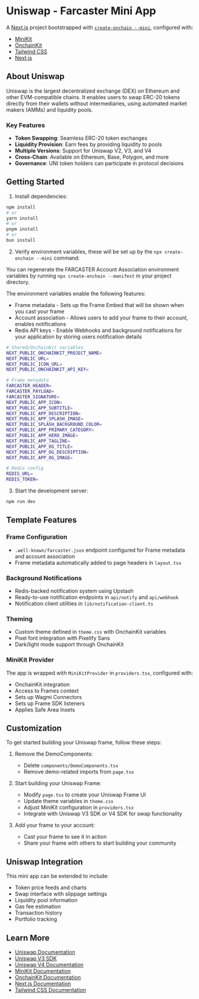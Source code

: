 # Uniswap - Farcaster Mini App

A [Next.js](https://nextjs.org) project bootstrapped with [`create-onchain --mini`](), configured with:

- [MiniKit](https://docs.base.org/builderkits/minikit/overview)
- [OnchainKit](https://www.base.org/builders/onchainkit)
- [Tailwind CSS](https://tailwindcss.com)
- [Next.js](https://nextjs.org/docs)

## About Uniswap

Uniswap is the largest decentralized exchange (DEX) on Ethereum and other EVM-compatible chains. It enables users to swap ERC-20 tokens directly from their wallets without intermediaries, using automated market makers (AMMs) and liquidity pools.

### Key Features
- **Token Swapping**: Seamless ERC-20 token exchanges
- **Liquidity Provision**: Earn fees by providing liquidity to pools
- **Multiple Versions**: Support for Uniswap V2, V3, and V4
- **Cross-Chain**: Available on Ethereum, Base, Polygon, and more
- **Governance**: UNI token holders can participate in protocol decisions

## Getting Started

1. Install dependencies:
```bash
npm install
# or
yarn install
# or
pnpm install
# or
bun install
```

2. Verify environment variables, these will be set up by the `npx create-onchain --mini` command:

You can regenerate the FARCASTER Account Association environment variables by running `npx create-onchain --manifest` in your project directory.

The environment variables enable the following features:

- Frame metadata - Sets up the Frame Embed that will be shown when you cast your frame
- Account association - Allows users to add your frame to their account, enables notifications
- Redis API keys - Enable Webhooks and background notifications for your application by storing users notification details

```bash
# Shared/OnchainKit variables
NEXT_PUBLIC_ONCHAINKIT_PROJECT_NAME=
NEXT_PUBLIC_URL=
NEXT_PUBLIC_ICON_URL=
NEXT_PUBLIC_ONCHAINKIT_API_KEY=

# Frame metadata
FARCASTER_HEADER=
FARCASTER_PAYLOAD=
FARCASTER_SIGNATURE=
NEXT_PUBLIC_APP_ICON=
NEXT_PUBLIC_APP_SUBTITLE=
NEXT_PUBLIC_APP_DESCRIPTION=
NEXT_PUBLIC_APP_SPLASH_IMAGE=
NEXT_PUBLIC_SPLASH_BACKGROUND_COLOR=
NEXT_PUBLIC_APP_PRIMARY_CATEGORY=
NEXT_PUBLIC_APP_HERO_IMAGE=
NEXT_PUBLIC_APP_TAGLINE=
NEXT_PUBLIC_APP_OG_TITLE=
NEXT_PUBLIC_APP_OG_DESCRIPTION=
NEXT_PUBLIC_APP_OG_IMAGE=

# Redis config
REDIS_URL=
REDIS_TOKEN=
```

3. Start the development server:
```bash
npm run dev
```

## Template Features

### Frame Configuration
- `.well-known/farcaster.json` endpoint configured for Frame metadata and account association
- Frame metadata automatically added to page headers in `layout.tsx`

### Background Notifications
- Redis-backed notification system using Upstash
- Ready-to-use notification endpoints in `api/notify` and `api/webhook`
- Notification client utilities in `lib/notification-client.ts`

### Theming
- Custom theme defined in `theme.css` with OnchainKit variables
- Pixel font integration with Pixelify Sans
- Dark/light mode support through OnchainKit

### MiniKit Provider
The app is wrapped with `MiniKitProvider` in `providers.tsx`, configured with:
- OnchainKit integration
- Access to Frames context
- Sets up Wagmi Connectors
- Sets up Frame SDK listeners
- Applies Safe Area Insets

## Customization

To get started building your Uniswap frame, follow these steps:

1. Remove the DemoComponents:
   - Delete `components/DemoComponents.tsx`
   - Remove demo-related imports from `page.tsx`

2. Start building your Uniswap Frame:
   - Modify `page.tsx` to create your Uniswap Frame UI
   - Update theme variables in `theme.css`
   - Adjust MiniKit configuration in `providers.tsx`
   - Integrate with Uniswap V3 SDK or V4 SDK for swap functionality

3. Add your frame to your account:
   - Cast your frame to see it in action
   - Share your frame with others to start building your community

## Uniswap Integration

This mini app can be extended to include:
- Token price feeds and charts
- Swap interface with slippage settings
- Liquidity pool information
- Gas fee estimation
- Transaction history
- Portfolio tracking

## Learn More

- [Uniswap Documentation](https://docs.uniswap.org/)
- [Uniswap V3 SDK](https://docs.uniswap.org/sdk/v3/overview)
- [Uniswap V4 Documentation](https://docs.uniswap.org/concepts/overview)
- [MiniKit Documentation](https://docs.base.org/builderkits/minikit/overview)
- [OnchainKit Documentation](https://docs.base.org/builderkits/onchainkit/getting-started)
- [Next.js Documentation](https://nextjs.org/docs)
- [Tailwind CSS Documentation](https://tailwindcss.com/docs)
